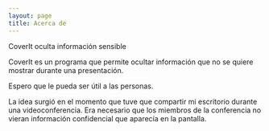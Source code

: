 ```yaml
---
layout: page
title: Acerca de
---
```


CoverIt oculta información sensible

CoverIt es un programa que permite ocultar información que no se quiere mostrar durante una presentación.

Espero que le pueda ser útil a las personas.

La idea surgió en el momento que tuve que compartir mi escritorio durante una videoconferencia. Era necesario que los miembros de la conferencia no vieran información confidencial que aparecía en la pantalla.
